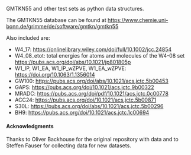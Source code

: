 GMTKN55 and other test sets as python data structures.

The GMTKN55 database can be found at https://www.chemie.uni-bonn.de/grimme/de/software/gmtkn/gmtkn55

Also included are:
* W4_17: https://onlinelibrary.wiley.com/doi/full/10.1002/jcc.24854
* W4_08_etot: total energies for atoms and molecules of the W4-08 set https://pubs.acs.org/doi/abs/10.1021/jp801805p
* W1_IP, W1_EA, W1_IP_wZPVE, W1_EA_wZPVE: https://doi.org/10.1063/1.1356014  
* GW100: https://pubs.acs.org/doi/abs/10.1021/acs.jctc.5b00453
* GAPS: https://pubs.acs.org/doi/10.1021/acs.jctc.9b00322
* MRADC: https://pubs.acs.org/doi/pdf/10.1021/acs.jctc.0c00778
* ACC24: https://pubs.acs.org/doi/10.1021/acs.jctc.5b00871
* S30L: https://pubs.acs.org/doi/abs/10.1021/acs.jctc.5b00296
* BH9: https://pubs.acs.org/doi/10.1021/acs.jctc.1c00694

#### Acknowledgments
Thanks to Oliver Backhouse for the original repository with data and to Steffen Fauser for collecting data for new datasets.
